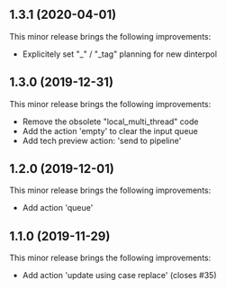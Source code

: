 ## 1.3.1 (2020-04-01)

This minor release brings the following improvements:

* Explicitely set "_" / "_tag" planning for new dinterpol

## 1.3.0 (2019-12-31)

This minor release brings the following improvements:

* Remove the obsolete "local_multi_thread" code
* Add the action 'empty' to clear the input queue
* Add tech preview action: 'send to pipeline'


## 1.2.0 (2019-12-01)

This minor release brings the following improvements:

* Add action 'queue'

## 1.1.0 (2019-11-29)

This minor release brings the following improvements:

* Add action 'update using case replace' (closes #35)
